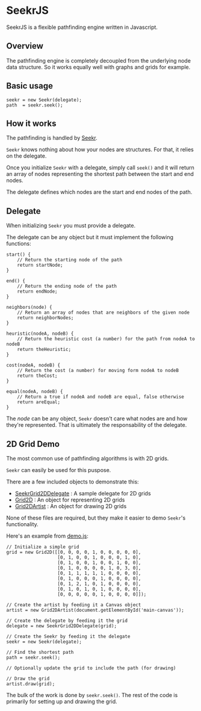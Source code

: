 SeekrJS
========
SeekrJS is a flexible pathfinding engine written in Javascript.

Overview
---------
The pathfinding engine is completely decoupled from the underlying node data structure. So it works equally well with graphs and grids for example.

Basic usage
-------------
    seekr = new Seekr(delegate);
    path  = seekr.seek();

How it works
-------------
The pathfinding is handled by [Seekr](seekr.js).

`Seekr` knows nothing about how your nodes are structures. For that, it relies on the delegate.

Once you initialize `Seekr` with a delegate, simply call `seek()` and it will return an array of nodes representing the shortest path between the start and end nodes.

The delegate defines which nodes are the start and end nodes of the path.

Delegate
---------
When initializing `Seekr` you must provide a delegate.

The delegate can be any object but it must implement the following functions:

    start() {
        // Return the starting node of the path
        return startNode;
    }

    end() {
        // Return the ending node of the path
        return endNode;
    }

    neighbors(node) {
        // Return an array of nodes that are neighbors of the given node
        return neighborNodes;
    }

    heuristic(nodeA, nodeB) {
        // Return the heuristic cost (a number) for the path from nodeA to nodeB
        return theHeuristic;
    }

    cost(nodeA, nodeB) {
        // Return the cost (a number) for moving form nodeA to nodeB
        return theCost;
    }

    equal(nodeA, nodeB) {
        // Return a true if nodeA and nodeB are equal, false otherwise
        return areEqual;
    }

The *node* can be any object, `Seekr` doesn't care what nodes are and how they're represented. That is ultimately the responsability of the delegate.

2D Grid Demo
-------------

The most common use of pathfinding algorithms is with 2D grids.

`Seekr` can easily be used for this puspose.

There are a few included objects to demonstrate this:

* [SeekrGrid2DDelegate](delegates/seekr-grid-2d-delegate.js) : A sample delegate for 2D grids
* [Grid2D](grid2d/grid2d.js) : An object for representing 2D grids
* [Grid2DArtist](grid2d/grid2d-artist.js) : An object for drawing 2D grids

None of these files are required, but they make it easier to demo `Seekr`'s functionality.

Here's an example from [demo.js](demo/demo.js):

    // Initialize a simple grid
    grid = new Grid2D([[0, 0, 0, 0, 1, 0, 0, 0, 0, 0],
                       [0, 1, 0, 0, 1, 0, 0, 0, 1, 0],
                       [0, 1, 0, 0, 1, 0, 0, 1, 0, 0],
                       [0, 1, 0, 0, 0, 0, 1, 0, 3, 0],
                       [0, 1, 1, 1, 1, 1, 0, 0, 0, 0],
                       [0, 1, 0, 0, 0, 1, 0, 0, 0, 0],
                       [0, 1, 2, 1, 0, 1, 0, 0, 0, 0],
                       [0, 1, 0, 1, 0, 1, 0, 0, 0, 0],
                       [0, 0, 0, 0, 0, 1, 0, 0, 0, 0]]);

    // Create the artist by feeding it a Canvas object
    artist = new Grid2DArtist(document.getElementById('main-canvas'));

    // Create the delegate by feeding it the grid
    delegate = new SeekrGrid2DDelegate(grid);

    // Create the Seekr by feeding it the delegate
    seekr = new Seekr(delegate);

    // Find the shortest path
    path = seekr.seek();

    // Optionally update the grid to include the path (for drawing)

    // Draw the grid
    artist.draw(grid);

The bulk of the work is done by `seekr.seek()`. The rest of the code is primarily for setting up and drawing the grid.
